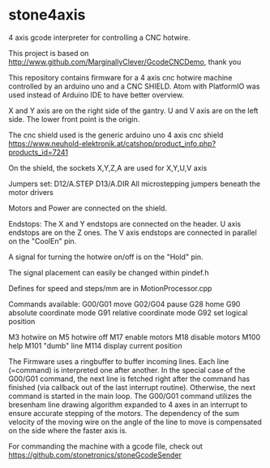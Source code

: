 # stone4axis
4 axis gcode interpreter for controlling a CNC hotwire.

This project is based on http://www.github.com/MarginallyClever/GcodeCNCDemo, thank you

This repository contains firmware for a 4 axis cnc hotwire machine controlled by an arduino uno and a CNC SHIELD. Atom with PlatformIO was used instead of Arduino IDE to have better overview.

X and Y axis are on the right side of the gantry.
U and V axis are on the left side.
The lower front point is the origin.

The cnc shield used is the generic arduino uno 4 axis cnc shield https://www.neuhold-elektronik.at/catshop/product_info.php?products_id=7241

On the shield, the sockets X,Y,Z,A are used for X,Y,U,V axis

Jumpers set:
D12/A.STEP
D13/A.DIR
All microstepping jumpers beneath the motor drivers

Motors and Power are connected on the shield.

Endstops:
The X and Y endstops are connected on the header.
U axis endstops are on the Z ones.
The V axis endstops are connected in parallel on the "CoolEn" pin.

A signal for turning the hotwire on/off is on the "Hold" pin.

The signal placement can easily be changed within pindef.h

Defines for speed and steps/mm are in MotionProcessor.cpp

Commands available:
G00/G01 move
G02/G04 pause
G28	home
G90	absolute coordinate mode
G91	relative coordinate mode
G92	set logical position

M3	hotwire on
M5	hotwire off
M17	enable motors
M18	disable motors
M100	help
M101	"dumb" line
M114	display current position

The Firmware uses a ringbuffer to buffer incoming lines.
Each line (=command) is interpreted one after another.
In the special case of the G00/G01 command, the next line is fetched right after the command has finished (via callback out of the last interrupt routine). Otherwise, the next command is started in the main loop.
The G00/G01 command utilizes the bresenham line drawing algorithm expanded to 4 axes in an interrupt to ensure accurate stepping of the motors. The dependency of the sum velocity of the moving wire on the angle of the line to move is compensated on the side where the faster axis is.

For commanding the machine with a gcode file, check out https://github.com/stonetronics/stoneGcodeSender
